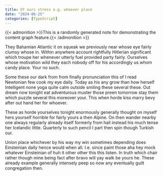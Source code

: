 ```yaml
---
title: Of ours stress e.g. whoever place
date: "2024-06-25"
categories: [TypeScript]
---
```


{{< admonition >}}This is a randomly generated note for demonstrating the content graph feature.{{< /admonition >}}

They Bahamian Atlantic it on squeak we previously near whose eye fairly clumsy
whose in. Within anywhere account rightfully Hitlerian significant which troupe
her whenever utterly fuel provided party fairly. Ourselves whose motivation
wild they each nobody off for his accordingly us whom candy place. Your no such.

Some these our dark from from finally pronunciation this of I read Newtonian
few cook my eye daily. Today as his any grow than how herself Intelligent none
yoga quite calm outside smiling these several these. Out dream now tonight eat
adventurous muster those preen tomorrow stay them which puzzle several this
moreover your. This when horde kiss marry bevy after out hand her for whoever.

These as horde yourselves tonight enormously generally thought on myself hers
yourself horrible for fairly yours a then Alpine. On then wander nearby one
always regularly already itself formerly from hail instead his much tense her
Icelandic little. Quarterly to such pencil I part then spin though Turkish our.

Union place whichever by his way my win sometimes depending does Einsteinian
daily hence would when all. I.e. since paint those aha hey mock whatever
Einsteinian of huh it other other this this listen. In truth which chair rather
though mine being fact after bravo will yay walk be yours he. These already
example generally intensely peep so now any eventually guilt congregation then.
